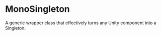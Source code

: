 # MonoSingleton
A generic wrapper class that effectively turns any Unity component into a Singleton.

